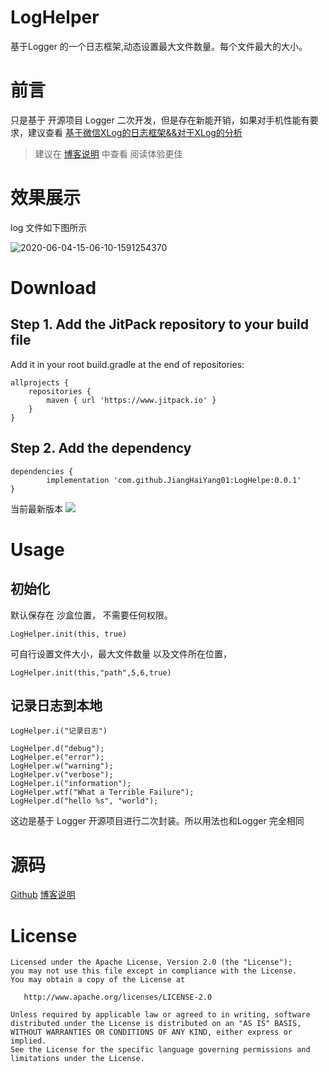 # LogHelper
基于Logger 的一个日志框架,动态设置最大文件数量。每个文件最大的大小。


# 前言

只是基于 开源项目 Logger 二次开发，但是存在新能开销，如果对手机性能有要求，建议查看 [基于微信XLog的日志框架&&对于XLog的分析](https://allens.icu/posts/60625924/#more)

> 建议在 [博客说明](https://allens.icu/posts/f4408143/#more) 中查看 阅读体验更佳

# 效果展示

log 文件如下图所示

![2020-06-04-15-06-10-1591254370](http://allens-blog.oss-cn-beijing.aliyuncs.com/allens-blog/f0h1y.png)

# Download

## Step 1. Add the JitPack repository to your build file

Add it in your root build.gradle at the end of repositories:

```
allprojects {
	repositories {
		maven { url 'https://www.jitpack.io' }
	}
}
```
## Step 2. Add the dependency

```
dependencies {
        implementation 'com.github.JiangHaiYang01:LogHelpe:0.0.1'
}

```

当前最新版本 [![](https://www.jitpack.io/v/JiangHaiYang01/LogHelper.svg)](https://www.jitpack.io/#JiangHaiYang01/LogHelper)

# Usage

## 初始化

默认保存在 沙盒位置， 不需要任何权限。

```
LogHelper.init(this, true)
```

可自行设置文件大小，最大文件数量 以及文件所在位置，
```
LogHelper.init(this,"path",5,6,true)
```


## 记录日志到本地

```
LogHelper.i("记录日志")

LogHelper.d("debug");
LogHelper.e("error");
LogHelper.w("warning");
LogHelper.v("verbose");
LogHelper.i("information");
LogHelper.wtf("What a Terrible Failure");
LogHelper.d("hello %s", "world");
```

这边是基于 Logger 开源项目进行二次封装。所以用法也和Logger 完全相同


# 源码

[Github](https://github.com/JiangHaiYang01/LogHelper)
[博客说明](https://allens.icu/posts/f4408143/#more)



# License

```
Licensed under the Apache License, Version 2.0 (the "License");
you may not use this file except in compliance with the License.
You may obtain a copy of the License at

   http://www.apache.org/licenses/LICENSE-2.0

Unless required by applicable law or agreed to in writing, software
distributed under the License is distributed on an "AS IS" BASIS,
WITHOUT WARRANTIES OR CONDITIONS OF ANY KIND, either express or implied.
See the License for the specific language governing permissions and
limitations under the License.
```
